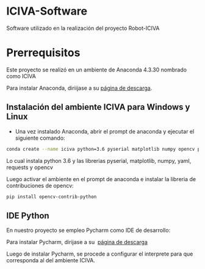 # ICIVA-Software
Software utilizado en la realización del proyecto Robot-ICIVA

# Prerrequisitos
Este proyecto se realizó en un ambiente de Anaconda 4.3.30  nombrado como ICIVA

Para instalar Anaconda, diriijase a su  [página de descarga](https://www.anaconda.com/download/).

## Instalación del ambiente ICIVA para Windows y Linux
* Una vez instalado Anaconda, abrir el prompt de anaconda y ejecutar el siguiente comando:
```bash
conda create --name iciva python=3.6 pyserial matplotlib numpy opencv pyyaml requests
```

Lo cual instala python 3.6 y las librerias pyserial, matplotlib, numpy, yaml, requests y opencv

Luego  activar el ambiente en el prompt de anaconda e instalar la libreria de contribuciones de opencv:
```bash
pip install opencv-contrib-python
```


## IDE Python

En nuestro proyecto se empleo Pycharm como IDE de desarrollo:

Para instalar Pycharm, dirijase a su  [página de descarga](https://www.jetbrains.com/pycharm/download/)

Luego de instalar Pycharm, se procede a configurar el interprete para que corresponda al del ambiente ICIVA.
